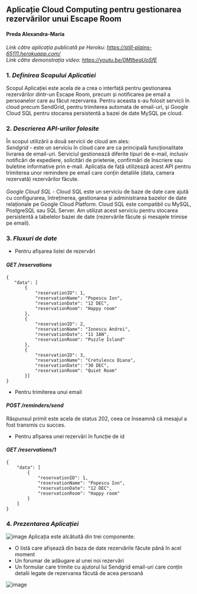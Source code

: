 ## Aplicație Cloud Computing pentru gestionarea rezervărilor unui Escape Room

#### Preda Alexandra-Maria
*Link către aplicația publicată pe Heroku: https://still-plains-65111.herokuapp.com/*
<br>
*Link către demonstrația video: https://youtu.be/0MtbeqUoSfE*

### 1. *Definirea Scopului Aplicatiei*

Scopul Aplicației este acela de a crea o interfață pentru gestionarea rezervărilor dintr-un Escape Room, precum și notificarea pe email a persoanelor care au făcut rezervarea. Pentru aceasta s-au folosit servicii în cloud precum SendGrid, pentru trimiterea automata de email-uri, și Google Cloud SQL pentru stocarea persistentă a bazei de date MySQL pe cloud.

### 2. *Descrierea API-urilor folosite*

În scopul utilizării a două servicii de cloud am ales:
<br>
*Sendgrid* - este un serviciu în cloud care are ca principală funcționalitate livrarea de email-uri. Serviciul gestionează diferite tipuri de e-mail, inclusiv notificări de expediere, solicitări de prietenie, confirmări de înscriere sau buletine informative prin e-mail. Aplicația de față utilizează acest API pentru trimiterea unor remindere pe email care conțin detaliile (data, camera rezervată) rezervărilor făcute.
<br>
<br>
*Google Cloud SQL* - Cloud SQL este un serviciu de baze de date care ajută cu configurarea, întreținerea, gestionarea și administrarea bazelor de date relaționale pe Google Cloud Platform. Cloud SQL este compatibil cu MySQL, PostgreSQL sau SQL Server. Am utilizat acest serviciu pentru stocarea persistentă a tabelelor bazei de date (rezervările făcute și mesajele trimise pe email).

### 3. *Fluxuri de date*
- Pentru afișarea listei de rezervări
#### *GET /reservations*
 ```
{
    "data": [
        {
            "reservationID": 1,
            "reservationName": "Popescu Ion",
            "reservationDate": "12 DEC",
            "reservationRoom": "Happy room"
        },
        {
            "reservationID": 2,
            "reservationName": "Ionescu Andrei",
            "reservationDate": "11 IAN",
            "reservationRoom": "Puzzle Island"
        },
        {
            "reservationID": 3,
            "reservationName": "Cretulescu Diana",
            "reservationDate": "30 DEC",
            "reservationRoom": "Quiet Room"
        }]
 }
  ```
 
 - Pentru trimiterea unui email
#### *POST /reminders/send*
Răspunsul primit este acela de status 202, ceea ce înseamnă că mesajul a fost transmis cu succes.
- Pentru afișarea unei rezervări în funcție de id
#### *GET /reservations/1*
```
{
    "data": [
        {
            "reservationID": 1,
            "reservationName": "Popescu Ion",
            "reservationDate": "12 DEC",
            "reservationRoom": "Happy room"
        }
    ]
}
```
### 4. *Prezentarea Aplicației*
![image](https://user-images.githubusercontent.com/72069133/168486993-4cf7f706-b394-45c7-bbb1-b4ee40aa9837.png)
Aplicația este alcătuită din trei componente:
- O listă care afișează din baza de date rezervările făcute până în acel moment
- Un forumar de adăugare al unei noi rezervări
- Un formular care trimite cu ajutorul lui Sendgrid email-uri care conțin detalii legate de rezervarea făcută de acea persoană

![image](https://user-images.githubusercontent.com/72069133/168487178-9a8cceca-07ea-4d1f-845b-74a11b664dab.png)



 
